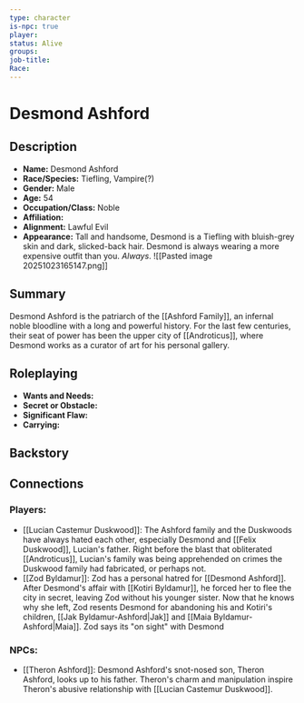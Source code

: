 ```yaml
---
type: character
is-npc: true
player:
status: Alive
groups:
job-title:
Race:
---
```

# Desmond Ashford

## Description
- **Name:** Desmond Ashford
- **Race/Species:** Tiefling, Vampire(?)
- **Gender:** Male
- **Age:** 54
- **Occupation/Class:** Noble
- **Affiliation:** 
- **Alignment:** Lawful Evil
- **Appearance:** Tall and handsome, Desmond is a Tiefling with bluish-grey skin and dark, slicked-back hair. Desmond is always wearing a more expensive outfit than you. *Always*.
![[Pasted image 20251023165147.png]]
## Summary
Desmond Ashford is the patriarch of the [[Ashford Family]], an infernal noble bloodline with a long and powerful history. For the last few centuries, their seat of power has been the upper city of [[Androticus]], where Desmond works as a curator of art for his personal gallery. 

## Roleplaying
 - **Wants and Needs:**
 - **Secret or Obstacle:**
 - **Significant Flaw:**
 - **Carrying:**


## Backstory


## Connections

### Players:
- [[Lucian Castemur Duskwood]]: The Ashford family and the Duskwoods have always hated each other, especially Desmond and [[Felix Duskwood]], Lucian's father. Right before the blast that obliterated [[Androticus]], Lucian's family was being apprehended on crimes the Duskwood family had fabricated, or perhaps not. 
- [[Zod Byldamur]]: Zod has a personal hatred for [[Desmond Ashford]]. After Desmond's affair with [[Kotiri Byldamur]], he forced her to flee the city in secret, leaving Zod without his younger sister. Now that he knows why she left, Zod resents Desmond for abandoning his and Kotiri's children, [[Jak Byldamur-Ashford|Jak]] and [[Maia Byldamur-Ashford|Maia]]. Zod says its "on sight" with Desmond

### NPCs:

- [[Theron Ashford]]: Desmond Ashford's snot-nosed son, Theron Ashford, looks up to his father. Theron's charm and manipulation inspire Theron's abusive relationship with [[Lucian Castemur Duskwood]].
